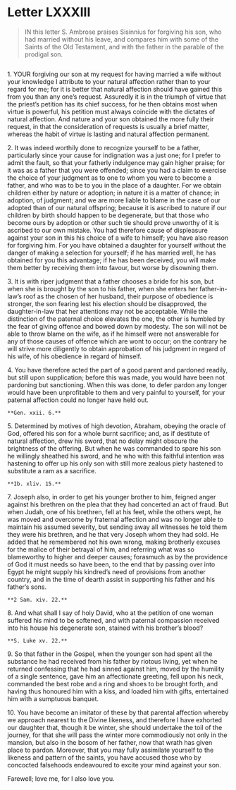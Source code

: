 # Letter LXXXIII

> IN this letter S. Ambrose praises Sisinnius for forgiving his
> son, who had married without his leave, and compares him with
> some of the Saints of the Old Testament, and with the father in
> the parable of the prodigal son.

```{centered} AMBROSE TO SISINNIUS
```

1\. YOUR forgiving our son at my request for having married a wife
without your knowledge I attribute to your natural affection rather
than to your regard for me; for it is better that natural affection
should have gained this from you than any one’s request. Assuredly it
is in the triumph of virtue that the priest’s petition has its chief
success, for he then obtains most when virtue is powerful, his petition
must always coincide with the dictates of natural affection. And
nature and your son obtained the more fully their request, in that the
consideration of requests is usually a brief matter, whereas the habit
of virtue is lasting and natural affection permanent.

2\. It was indeed worthily done to recognize yourself to be a father,
particularly since your cause for indignation was a just one; for I
prefer to admit the fault, so that your fatherly indulgence may gain
higher praise; for it was as a father that you were offended; since you
had a claim to exercise the choice of your judgment as to one to whom
you were to become a father, and who was to be to you in the place of
a daughter. For we obtain children either by nature or adoption; in
nature it is a matter of chance; in adoption, of judgment; and we are
more liable to blame in the case of our adopted than of our natural
offspring; because it is ascribed to nature if our children by birth
should happen to be degenerate, but that those who become ours by
adoption or other such tie should prove unworthy of it is ascribed to
our own mistake. You had therefore cause of displeasure against your
son in this his choice of a wife to himself; you have also reason for
forgiving him. For you have obtained a daughter for yourself without
the danger of making a selection for yourself; if he has married well,
he has obtained for you this advantage; if he has been deceived, you
will make them better by receiving them into favour, but worse by
disowning them.

3\. It is with riper judgment that a father chooses a bride for his
son, but when she is brought by the son to his father, when she enters
her father-in-law’s roof as the chosen of her husband, their purpose
of obedience is stronger, the son fearing lest his election should
be disapproved, the daughter-in-law that her attentions may not be
acceptable. While the distinction of the paternal choice elevates the
one, the other is humbled by the fear of giving offence and bowed down
by modesty. The son will not be able to throw blame on the wife, as
if he himself were not answerable for any of those causes of offence
which are wont to occur; on the contrary he will strive more diligently
to obtain approbation of his judgment in regard of his wife, of his
obedience in regard of himself.

4\. You have therefore acted the part of a good parent and pardoned
readily, but still upon supplication; before this was made, you would
have been not pardoning but sanctioning. When this was done, to defer
pardon any longer would have been unprofitable to them and very painful
to yourself, for your paternal affection could no longer have held out.

```{margin}
**Gen. xxii. 6.**
```

5\. Determined by motives of high devotion, Abraham, obeying the
oracle of God, offered his son for a whole burnt sacrifice; and, as
if destitute of natural affection, drew his sword, that no delay might
obscure the brightness of the offering. But when he was commanded to
spare his son he willingly sheathed his sword, and he who with this
faithful intention was hastening to offer up his only son with still
more zealous piety hastened to substitute a ram as a sacrifice.

```{margin}
**Ib. xliv. 15.**
```

7\. Joseph also, in order to get his younger brother to him, feigned
anger against his brethren on the plea that they had concerted an act
of fraud. But when Judah, one of his brethren, fell at his feet, while
the others wept, he was moved and overcome by fraternal affection and
was no longer able to maintain his assumed severity, but sending away
all witnesses he told them they were his brethren, and he that very
Joseph whom they had sold. He added that he remembered not his own
wrong, making brotherly excuses for the malice of their betrayal of
him, and referring what was so blameworthy to higher and deeper causes;
forasmuch as by the providence of God it must needs so have been, to
the end that by passing over into Egypt he might supply his kindred’s
need of provisions from another country, and in the time of dearth
assist in supporting his father and his father’s sons.

```{margin}
**2 Sam. xiv. 22.**
```

8\. And what shall I say of holy David, who at the petition of one woman
suffered his mind to be softened, and with paternal compassion received
into his house his degenerate son, stained with his brother’s blood?

```{margin}
**S. Luke xv. 22.**
```

9\. So that father in the Gospel, when the younger son had spent all
the substance he had received from his father by riotous living, yet
when he returned confessing that he had sinned against him, moved by
the humility of a single sentence, gave him an affectionate greeting,
fell upon his neck, commanded the best robe and a ring and shoes to be
brought forth, and having thus honoured him with a kiss, and loaded him
with gifts, entertained him with a sumptuous banquet.

10\. You have become an imitator of these by that parental affection
whereby we approach nearest to the Divine likeness, and therefore
I have exhorted our daughter that, though it be winter, she should
undertake the toil of the journey, for that she will pass the winter
more commodiously not only in the mansion, but also in the bosom of her
father, now that wrath has given place to pardon. Moreover, that you
may fully assimilate yourself to the likeness and pattern of the saints,
you have accused those who by concocted falsehoods endeavoured to
excite your mind against your son.

Farewell; love me, for I also love you.
